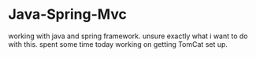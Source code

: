 # Java-Spring-Mvc
working with java and spring framework. unsure exactly what i want to do with this. spent some time today working on
getting TomCat set up.
